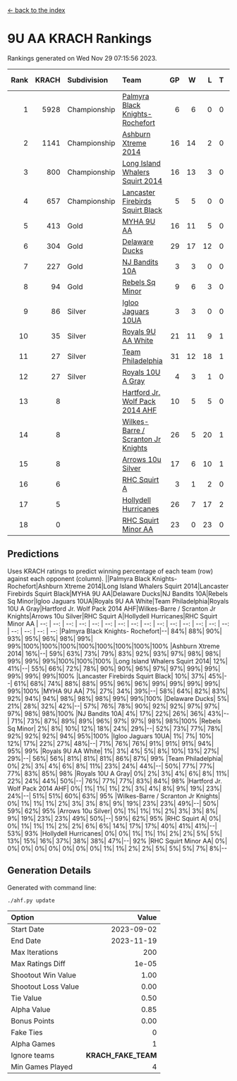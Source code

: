 [<- back to the index](readme.md)
# 9U AA KRACH Rankings
Rankings generated on Wed Nov 29 07:15:56 2023.

Rank|KRACH|Subdivision|Team|GP|W|L|T|OTW|OTL|SoS|Exp Wins|Win Diff
---:|---:|:---|:---|---:|---:|---:|---:|---:|---:|---:|---:|---:
1|5928|Championship|[Palmyra Black Knights- Rochefort](https://gamesheetstats.com/seasons/3659/teams/140260/schedule)|6|6|0|0|0|0|137|6.8|-0.0
2|1141|Championship|[Ashburn Xtreme 2014](https://gamesheetstats.com/seasons/3659/teams/140217/schedule)|16|14|2|0|0|0|205|14.8|-0.0
3|800|Championship|[Long Island Whalers Squirt 2014](https://gamesheetstats.com/seasons/3659/teams/140221/schedule)|16|13|3|0|1|0|267|13.8|-0.0
4|657|Championship|[Lancaster Firebirds Squirt Black](https://gamesheetstats.com/seasons/3659/teams/140256/schedule)|5|5|0|0|0|0|17|5.9|0.0
5|413|Gold|[MYHA 9U AA](https://gamesheetstats.com/seasons/3659/teams/140222/schedule)|16|11|5|0|2|0|306|11.8|-0.0
6|304|Gold|[Delaware Ducks](https://gamesheetstats.com/seasons/3659/teams/140218/schedule)|29|17|12|0|0|3|907|17.8|-0.0
7|227|Gold|[NJ Bandits 10A](https://gamesheetstats.com/seasons/3659/teams/140259/schedule)|3|3|0|0|0|0|10|3.9|0.0
8|94|Gold|[Rebels Sq Minor](https://gamesheetstats.com/seasons/3659/teams/140223/schedule)|9|6|3|0|1|1|183|6.9|0.0
9|86|Silver|[Igloo Jaguars 10UA](https://gamesheetstats.com/seasons/3659/teams/140253/schedule)|3|3|0|0|0|0|3|3.9|0.0
10|35|Silver|[Royals 9U AA White](https://gamesheetstats.com/seasons/3659/teams/140225/schedule)|21|11|9|1|0|0|179|12.4|0.0
11|27|Silver|[Team Philadelphia](https://gamesheetstats.com/seasons/3659/teams/140226/schedule)|31|12|18|1|1|1|480|13.4|0.0
12|27|Silver|[Royals 10U A Gray](https://gamesheetstats.com/seasons/3659/teams/140262/schedule)|4|3|1|0|0|0|10|3.9|0.0
13|8||[Hartford Jr. Wolf Pack 2014 AHF](https://gamesheetstats.com/seasons/3659/teams/140219/schedule)|10|5|5|0|0|0|82|5.9|0.0
14|8||[Wilkes-Barre / Scranton Jr Knights](https://gamesheetstats.com/seasons/3659/teams/140228/schedule)|26|5|20|1|0|0|665|6.4|0.0
15|8||[Arrows 10u Silver](https://gamesheetstats.com/seasons/3659/teams/140216/schedule)|17|6|10|1|0|0|178|7.4|0.0
16|6||[RHC Squirt A](https://gamesheetstats.com/seasons/3659/teams/140261/schedule)|3|1|2|0|0|0|12|1.9|0.0
17|5||[Hollydell Hurricanes](https://gamesheetstats.com/seasons/3659/teams/140220/schedule)|26|7|17|2|0|0|90|8.9|0.0
18|0||[RHC Squirt Minor AA](https://gamesheetstats.com/seasons/3659/teams/140224/schedule)|23|0|23|0|0|0|109|0.9|0.0

## Predictions
Uses KRACH ratings to predict winning percentage of each team (row) against each opponent (column).
||Palmyra Black Knights- Rochefort|Ashburn Xtreme 2014|Long Island Whalers Squirt 2014|Lancaster Firebirds Squirt Black|MYHA 9U AA|Delaware Ducks|NJ Bandits 10A|Rebels Sq Minor|Igloo Jaguars 10UA|Royals 9U AA White|Team Philadelphia|Royals 10U A Gray|Hartford Jr. Wolf Pack 2014 AHF|Wilkes-Barre / Scranton Jr Knights|Arrows 10u Silver|RHC Squirt A|Hollydell Hurricanes|RHC Squirt Minor AA
| --: | --: | --: | --: | --: | --: | --: | --: | --: | --: | --: | --: | --: | --: | --: | --: | --: | --: | --: 
|Palmyra Black Knights- Rochefort|--| 84%| 88%| 90%| 93%| 95%| 96%| 98%| 99%| 99%|100%|100%|100%|100%|100%|100%|100%|100%
|Ashburn Xtreme 2014| 16%|--| 59%| 63%| 73%| 79%| 83%| 92%| 93%| 97%| 98%| 98%| 99%| 99%| 99%|100%|100%|100%
|Long Island Whalers Squirt 2014| 12%| 41%|--| 55%| 66%| 72%| 78%| 90%| 90%| 96%| 97%| 97%| 99%| 99%| 99%| 99%| 99%|100%
|Lancaster Firebirds Squirt Black| 10%| 37%| 45%|--| 61%| 68%| 74%| 88%| 88%| 95%| 96%| 96%| 99%| 99%| 99%| 99%| 99%|100%
|MYHA 9U AA|  7%| 27%| 34%| 39%|--| 58%| 64%| 82%| 83%| 92%| 94%| 94%| 98%| 98%| 98%| 99%| 99%|100%
|Delaware Ducks|  5%| 21%| 28%| 32%| 42%|--| 57%| 76%| 78%| 90%| 92%| 92%| 97%| 97%| 97%| 98%| 98%|100%
|NJ Bandits 10A|  4%| 17%| 22%| 26%| 36%| 43%|--| 71%| 73%| 87%| 89%| 89%| 96%| 97%| 97%| 98%| 98%|100%
|Rebels Sq Minor|  2%|  8%| 10%| 12%| 18%| 24%| 29%|--| 52%| 73%| 77%| 78%| 92%| 92%| 92%| 94%| 95%|100%
|Igloo Jaguars 10UA|  1%|  7%| 10%| 12%| 17%| 22%| 27%| 48%|--| 71%| 76%| 76%| 91%| 91%| 91%| 94%| 95%| 99%
|Royals 9U AA White|  1%|  3%|  4%|  5%|  8%| 10%| 13%| 27%| 29%|--| 56%| 56%| 81%| 81%| 81%| 86%| 87%| 99%
|Team Philadelphia|  0%|  2%|  3%|  4%|  6%|  8%| 11%| 23%| 24%| 44%|--| 50%| 77%| 77%| 77%| 83%| 85%| 98%
|Royals 10U A Gray|  0%|  2%|  3%|  4%|  6%|  8%| 11%| 22%| 24%| 44%| 50%|--| 76%| 77%| 77%| 83%| 84%| 98%
|Hartford Jr. Wolf Pack 2014 AHF|  0%|  1%|  1%|  1%|  2%|  3%|  4%|  8%|  9%| 19%| 23%| 24%|--| 51%| 51%| 60%| 63%| 95%
|Wilkes-Barre / Scranton Jr Knights|  0%|  1%|  1%|  1%|  2%|  3%|  3%|  8%|  9%| 19%| 23%| 23%| 49%|--| 50%| 59%| 62%| 95%
|Arrows 10u Silver|  0%|  1%|  1%|  1%|  2%|  3%|  3%|  8%|  9%| 19%| 23%| 23%| 49%| 50%|--| 59%| 62%| 95%
|RHC Squirt A|  0%|  0%|  1%|  1%|  1%|  2%|  2%|  6%|  6%| 14%| 17%| 17%| 40%| 41%| 41%|--| 53%| 93%
|Hollydell Hurricanes|  0%|  0%|  1%|  1%|  1%|  2%|  2%|  5%|  5%| 13%| 15%| 16%| 37%| 38%| 38%| 47%|--| 92%
|RHC Squirt Minor AA|  0%|  0%|  0%|  0%|  0%|  0%|  0%|  0%|  1%|  1%|  2%|  2%|  5%|  5%|  5%|  7%|  8%|--

## Generation Details

Generated with command line:
```
./ahf.py update
```

| Option | Value |
| :----- | ----: |
| Start Date | 2023-09-02 |
| End Date | 2023-11-19 |
| Max Iterations | 200 |
| Max Ratings Diff | 1e-05 |
| Shootout Win Value | 1.00 |
| Shootout Loss Value | 0.00 |
| Tie Value | 0.50 |
| Alpha Value | 0.85 |
| Bonus Points | 0.00 |
| Fake Ties | 0 |
| Alpha Games | 1 |
| Ignore teams | __KRACH_FAKE_TEAM__ |
| Min Games Played | 4 |

